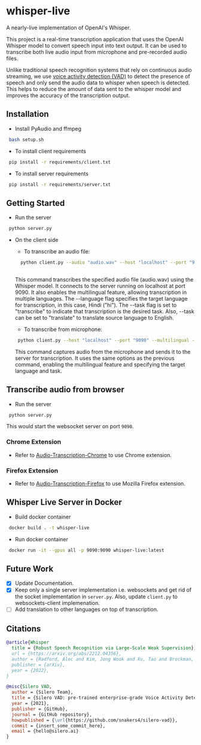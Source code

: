 # whisper-live
A nearly-live implementation of OpenAI's Whisper.

This project is a real-time transcription application that uses the OpenAI Whisper model to convert speech input into text output. It can be used to transcribe both live audio input from microphone and pre-recorded audio files.

Unlike traditional speech recognition systems that rely on continuous audio streaming, we use [voice activity detection (VAD)](https://github.com/snakers4/silero-vad) to detect the presence of speech and only send the audio data to whisper when speech is detected. This helps to reduce the amount of data sent to the whisper model and improves the accuracy of the transcription output.

## Installation
- Install PyAudio and ffmpeg
```bash
 bash setup.sh
```

- To install client requirements
```bash
 pip install -r requirements/client.txt
```

- To install server requirements
```bash
 pip install -r requirements/server.txt
```

## Getting Started
- Run the server
```bash
 python server.py
```

- On the client side
    - To transcribe an audio file:
    ```bash
      python client.py --audio "audio.wav" --host "localhost" --port "9090" --multilingual --language "hi" --task "transcribe"
                                                                                                                  "translate"
    ```
    This command transcribes the specified audio file (audio.wav) using the Whisper model. It connects to the server running on localhost at port 9090. It also enables the multilingual feature, allowing transcription in multiple languages. The --language flag specifies the target language for transcription, in this case, Hindi ("hi"). The --task flag is set to "transcribe" to indicate that transcription is the desired task. Also, --task can be set to "translate" to translate source language to English.

    - To transcribe from microphone:
    ```bash
     python client.py --host "localhost" --port "9090" --multilingual --language "en" --task "transcribe"
    ```
    This command captures audio from the microphone and sends it to the server for transcription. It uses the same options as the previous command, enabling the multilingual feature and specifying the target language and task.


## Transcribe audio from browser
- Run the server
```bash
 python server.py
```
This would start the websocket server on port ```9090```.

### Chrome Extension
- Refer to [Audio-Transcription-Chrome](https://github.com/collabora/whisper-live/tree/main/Audio-Transcription-Chrome#readme) to use Chrome extension.

### Firefox Extension
- Refer to [Audio-Transcription-Firefox](https://github.com/collabora/whisper-live/tree/main/Audio-Transcription-Firefox#readme) to use Mozilla Firefox extension.

## Whisper Live Server in Docker
- Build docker container
```bash
 docker build . -t whisper-live
```

- Run docker container
```bash
 docker run -it --gpus all -p 9090:9090 whisper-live:latest
```

## Future Work
- [x] Update Documentation.
- [x] Keep only a single server implementation i.e. websockets and get rid of the socket implementation in ```server.py```. Also, update ```client.py``` to websockets-client implemenation.
- [ ] Add translation to other languages on top of transcription.

## Citations
```bibtex
@article{Whisper
  title = {Robust Speech Recognition via Large-Scale Weak Supervision},
  url = {https://arxiv.org/abs/2212.04356},
  author = {Radford, Alec and Kim, Jong Wook and Xu, Tao and Brockman, Greg and McLeavey, Christine and Sutskever, Ilya},
  publisher = {arXiv},
  year = {2022},
}
```

```bibtex
@misc{Silero VAD,
  author = {Silero Team},
  title = {Silero VAD: pre-trained enterprise-grade Voice Activity Detector (VAD), Number Detector and Language Classifier},
  year = {2021},
  publisher = {GitHub},
  journal = {GitHub repository},
  howpublished = {\url{https://github.com/snakers4/silero-vad}},
  commit = {insert_some_commit_here},
  email = {hello@silero.ai}
}
